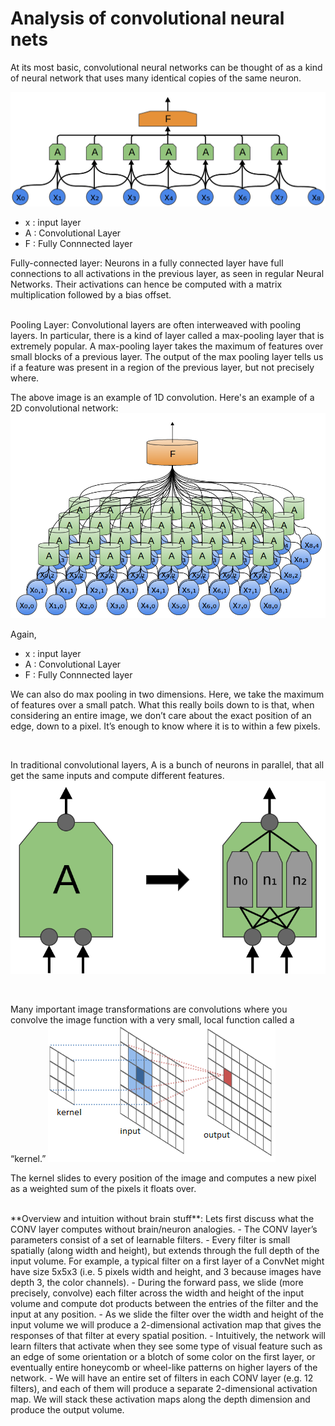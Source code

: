 # Analysis of convolutional neural nets

At its most basic, convolutional neural networks can be thought of as a kind of neural network that uses many identical copies of the same neuron.

![](./images/Conv-9-Conv3.png)

- x : input layer 
- A : Convolutional Layer
- F : Fully Connnected layer

Fully-connected layer: 
Neurons in a fully connected layer have full connections to all activations in the previous layer, as seen in regular Neural Networks. Their activations can hence be computed with a matrix multiplication followed by a bias offset. 

<br>
Pooling Layer: 
Convolutional layers are often interweaved with pooling layers. In particular, there is a kind of layer called a max-pooling layer that is extremely popular. A max-pooling layer takes the maximum of features over small blocks of a previous layer. The output of the max pooling layer tells us if a feature was present in a region of the previous layer, but not precisely where.
<br>

The above image is an example of 1D convolution.
Here's an example of a 2D convolutional network: 
![](./images/Conv2D.png)

Again, 
- x : input layer 
- A : Convolutional Layer
- F : Fully Connnected layer

We can also do max pooling in two dimensions. Here, we take the maximum of features over a small patch. What this really boils down to is that, when considering an entire image, we don’t care about the exact position of an edge, down to a pixel. It’s enough to know where it is to within a few pixels. 

<br>

In traditional convolutional layers, A is a bunch of neurons in parallel, that all get the same inputs and compute different features.
![](./images/layerA.png)


<br>


Many important image transformations are convolutions where you convolve the image function with a very small, local function called a “kernel.”
![](./images/kernel.png)

The kernel slides to every position of the image and computes a new pixel as a weighted sum of the pixels it floats over.

<br>
**Overview and intuition without brain stuff**:
Lets first discuss what the CONV layer computes without brain/neuron analogies. 
- The CONV layer’s parameters consist of a set of learnable filters. 
- Every filter is small spatially (along width and height), but extends through the full depth of the input volume. For example, a typical filter on a first layer of a ConvNet might have size 5x5x3 (i.e. 5 pixels width and height, and 3 because images have depth 3, the color channels). 
- During the forward pass, we slide (more precisely, convolve) each filter across the width and height of the input volume and compute dot products between the entries of the filter and the input at any position.
- As we slide the filter over the width and height of the input volume we will produce a 2-dimensional activation map that gives the responses of that filter at every spatial position.  
- Intuitively, the network will learn filters that activate when they see some type of visual feature such as an edge of some orientation or a blotch of some color on the first layer, or eventually entire honeycomb or wheel-like patterns on higher layers of the network. 
- We will have an entire set of filters in each CONV layer (e.g. 12 filters), and each of them will produce a separate 2-dimensional activation map. We will stack these activation maps along the depth dimension and produce the output volume.